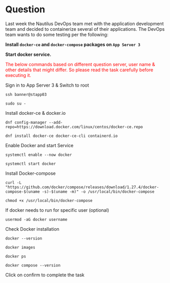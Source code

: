 # Question
Last week the Nautilus DevOps team met with the application development team and decided to containerize several of their applications. The DevOps team wants to do some testing per the following:

**Install `docker-ce` and `docker-compose` packages on `App Server 3`**

**Start docker service.**

<span style="color: red;">The below commands based on different question server, user name & other details that might differ. So please read the task carefully before executing it. </span>

Sign in to App Server 3 & Switch to root
```
ssh banner@stapp03
```
```
sudo su -
```
Install docker-ce & docker.io
```
dnf config-manager --add-repo=https://download.docker.com/linux/centos/docker-ce.repo
```
```
dnf install docker-ce docker-ce-cli containerd.io
```
Enable Docker and start Service
```
systemctl enable --now docker
```
```
systemctl start docker
```
Install Docker-compose
```
curl -L "https://github.com/docker/compose/releases/download/1.27.4/docker-compose-$(uname -s)-$(uname -m)" -o /usr/local/bin/docker-compose
```
```
chmod +x /usr/local/bin/docker-compose
```
If docker needs to run for specific user (optional)
```
usermod -aG docker username
```
Check Docker installation
```
docker --version
```
```
docker images
```
```
docker ps
```
```
docker compose --version
```

Click on confirm to complete the task
